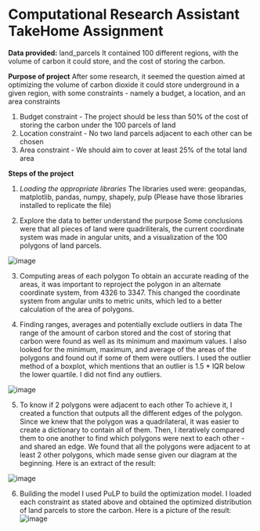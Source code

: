 # Computational Research Assistant TakeHome Assignment #

**Data provided:** land_parcels
It contained 100 different regions, with the volume of carbon it could store, and the cost of storing the carbon.

**Purpose of project**
After some research, it seemed the question aimed at optimizing the volume of carbon dioxide it could store underground in a given region, with some constraints - namely a budget, a location, and an area constraints
1. Budget constraint - The project should be less than 50% of the cost of storing the carbon under the 100 parcels of land
2. Location constraint - No two land parcels adjacent to each other can be chosen
3. Area constraint - We should aim to cover at least 25% of the total land area

**Steps of the project**
1. _Loading the appropriate libraries_
The libraries used were: geopandas, matplotlib, pandas, numpy, shapely, pulp
(Please have those libraries installed to replicate the file)

2. Explore the data to better understand the purpose
Some conclusions were that all pieces of land were quadriliterals, the current coordinate system was made in angular units, and a visualization of the 100 polygons of land parcels.
  
![image](https://github.com/user-attachments/assets/26074a4b-b616-442b-a9b2-dbab8c16afb1)

3. Computing areas of each polygon
To obtain an accurate reading of the areas, it was important to reproject the polygon in an alternate coordinate system, from 4326 to 3347.
This changed the coordinate system from angular units to metric units, which led to a better calculation of the area of polygons.

4. Finding ranges, averages and potentially exclude outliers in data
The range of the amount of carbon stored and the cost of storing that carbon were found as well as its minimum and maximum values.
I also looked for the minimum, maximum, and average of the areas of the polygons and found out if some of them were outliers.
I used the outlier method of a boxplot, which mentions that an outlier is 1.5 * IQR below the lower quartile. I did not find any outliers.
  
![image](https://github.com/user-attachments/assets/c046dce4-f59e-4499-a4f1-c1065932f352)

5. To know if 2 polygons were adjacent to each other
To achieve it, I created a function that outputs all the different edges of the polygon.
Since we knew that the polygon was a quadrilateral, it was easier to create a dictionary to contain all of them.
Then, I iteratively compared them to one another to find which polygons were next to each other - and shared an edge.
We found that all the polygons were adjacent to at least 2 other polygons, which made sense given our diagram at the beginning.
Here is an extract of the result:
  
![image](https://github.com/user-attachments/assets/b4c040c6-8505-40c5-b098-9d5e9bffa176)

6. Building the model
I used PuLP to build the optimization model. I loaded each constraint as stated above and obtained the optimized distribution of land parcels to store the carbon.
Here is a picture of the result:
![image](https://github.com/user-attachments/assets/80e05fc6-d13d-41e1-affc-8228de0993c8)




 
